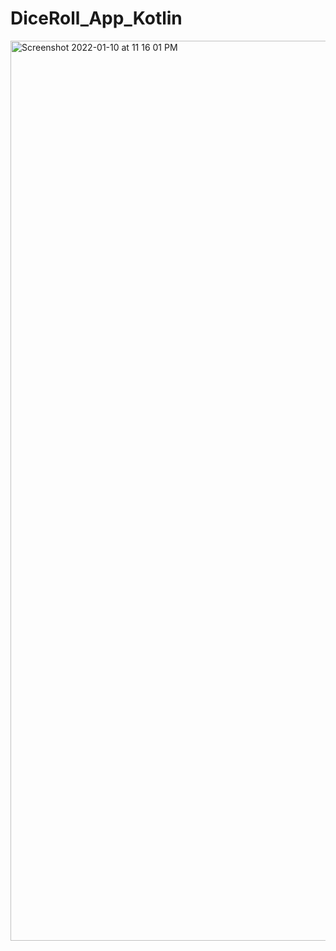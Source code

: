 # DiceRoll_App_Kotlin

<img width="1440" alt="Screenshot 2022-01-10 at 11 16 01 PM" src="https://user-images.githubusercontent.com/74289654/148813435-0cb7f136-c3f4-4f31-8f08-02318bc5d6c3.png">
